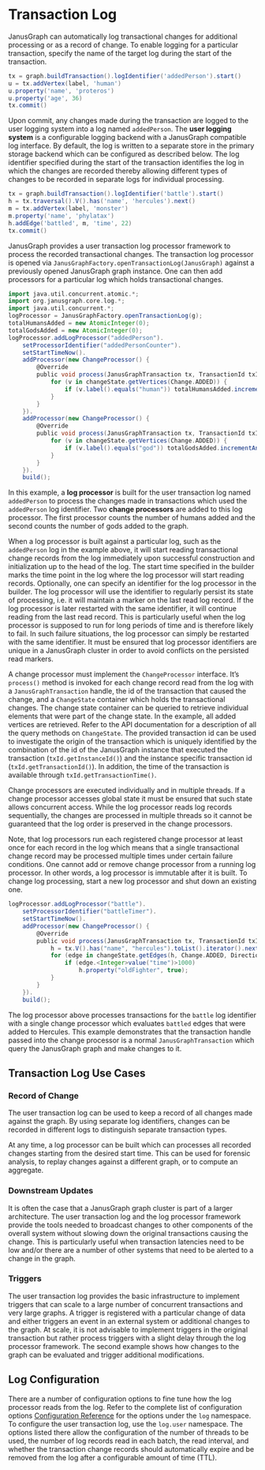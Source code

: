 Transaction Log
===============

JanusGraph can automatically log transactional changes for additional
processing or as a record of change. To enable logging for a particular
transaction, specify the name of the target log during the start of the
transaction.
```groovy
tx = graph.buildTransaction().logIdentifier('addedPerson').start()
u = tx.addVertex(label, 'human')
u.property('name', 'proteros')
u.property('age', 36)
tx.commit()
```

Upon commit, any changes made during the transaction are logged to the
user logging system into a log named `addedPerson`. The **user logging
system** is a configurable logging backend with a JanusGraph compatible
log interface. By default, the log is written to a separate store in the
primary storage backend which can be configured as described below. The
log identifier specified during the start of the transaction identifies
the log in which the changes are recorded thereby allowing different
types of changes to be recorded in separate logs for individual
processing.
```groovy
tx = graph.buildTransaction().logIdentifier('battle').start()
h = tx.traversal().V().has('name', 'hercules').next()
m = tx.addVertex(label, 'monster')
m.property('name', 'phylatax')
h.addEdge('battled', m, 'time', 22)
tx.commit()
```

JanusGraph provides a user transaction log processor framework to
process the recorded transactional changes. The transaction log
processor is opened via
`JanusGraphFactory.openTransactionLog(JanusGraph)` against a previously
opened JanusGraph graph instance. One can then add processors for a
particular log which holds transactional changes.
```groovy
import java.util.concurrent.atomic.*;
import org.janusgraph.core.log.*;
import java.util.concurrent.*;
logProcessor = JanusGraphFactory.openTransactionLog(g);
totalHumansAdded = new AtomicInteger(0);
totalGodsAdded = new AtomicInteger(0);
logProcessor.addLogProcessor("addedPerson").
    setProcessorIdentifier("addedPersonCounter").
    setStartTimeNow().
    addProcessor(new ChangeProcessor() {
        @Override
        public void process(JanusGraphTransaction tx, TransactionId txId, ChangeState changeState) {
            for (v in changeState.getVertices(Change.ADDED)) {
                if (v.label().equals("human")) totalHumansAdded.incrementAndGet();
            }
        }
    }).
    addProcessor(new ChangeProcessor() {
        @Override
        public void process(JanusGraphTransaction tx, TransactionId txId, ChangeState changeState) {
            for (v in changeState.getVertices(Change.ADDED)) {
                if (v.label().equals("god")) totalGodsAdded.incrementAndGet();
            }
        }
    }).
    build();
```

In this example, a **log processor** is built for the user transaction
log named `addedPerson` to process the changes made in transactions
which used the `addedPerson` log identifier. Two **change processors**
are added to this log processor. The first processor counts the number
of humans added and the second counts the number of gods added to the
graph.

When a log processor is built against a particular log, such as the
`addedPerson` log in the example above, it will start reading
transactional change records from the log immediately upon successful
construction and initialization up to the head of the log. The start
time specified in the builder marks the time point in the log where the
log processor will start reading records. Optionally, one can specify an
identifier for the log processor in the builder. The log processor will
use the identifier to regularly persist its state of processing, i.e. it
will maintain a marker on the last read log record. If the log processor
is later restarted with the same identifier, it will continue reading
from the last read record. This is particularly useful when the log
processor is supposed to run for long periods of time and is therefore
likely to fail. In such failure situations, the log processor can simply
be restarted with the same identifier. It must be ensured that log
processor identifiers are unique in a JanusGraph cluster in order to
avoid conflicts on the persisted read markers.

A change processor must implement the `ChangeProcessor` interface. It’s
`process()` method is invoked for each change record read from the log
with a `JanusGraphTransaction` handle, the id of the transaction that
caused the change, and a `ChangeState` container which holds the
transactional changes. The change state container can be queried to
retrieve individual elements that were part of the change state. In the
example, all added vertices are retrieved. Refer to the API
documentation for a description of all the query methods on
`ChangeState`. The provided transaction id can be used to investigate
the origin of the transaction which is uniquely identified by the
combination of the id of the JanusGraph instance that executed the
transaction (`txId.getInstanceId()`) and the instance specific
transaction id (`txId.getTransactionId()`). In addition, the time of the
transaction is available through `txId.getTransactionTime()`.

Change processors are executed individually and in multiple threads. If
a change processor accesses global state it must be ensured that such
state allows concurrent access. While the log processor reads log
records sequentially, the changes are processed in multiple threads so
it cannot be guaranteed that the log order is preserved in the change
processors.

Note, that log processors run each registered change processor at least
once for each record in the log which means that a single transactional
change record may be processed multiple times under certain failure
conditions. One cannot add or remove change processor from a running log
processor. In other words, a log processor is immutable after it is
built. To change log processing, start a new log processor and shut down
an existing one.
```groovy
logProcessor.addLogProcessor("battle").
    setProcessorIdentifier("battleTimer").
    setStartTimeNow().
    addProcessor(new ChangeProcessor() {
        @Override
        public void process(JanusGraphTransaction tx, TransactionId txId, ChangeState changeState) {
            h = tx.V().has("name", "hercules").toList().iterator().next();
            for (edge in changeState.getEdges(h, Change.ADDED, Direction.OUT, "battled")) {
                if (edge.<Integer>value("time")>1000)
                    h.property("oldFighter", true);
            }
        }
    }).
    build();
```

The log processor above processes transactions for the `battle` log
identifier with a single change processor which evaluates `battled`
edges that were added to Hercules. This example demonstrates that the
transaction handle passed into the change processor is a normal
`JanusGraphTransaction` which query the JanusGraph graph and make
changes to it.

Transaction Log Use Cases
-------------------------

### Record of Change

The user transaction log can be used to keep a record of all changes
made against the graph. By using separate log identifiers, changes can
be recorded in different logs to distinguish separate transaction types.

At any time, a log processor can be built which can processes all
recorded changes starting from the desired start time. This can be used
for forensic analysis, to replay changes against a different graph, or
to compute an aggregate.

### Downstream Updates

It is often the case that a JanusGraph graph cluster is part of a larger
architecture. The user transaction log and the log processor framework
provide the tools needed to broadcast changes to other components of the
overall system without slowing down the original transactions causing
the change. This is particularly useful when transaction latencies need
to be low and/or there are a number of other systems that need to be
alerted to a change in the graph.

### Triggers

The user transaction log provides the basic infrastructure to implement
triggers that can scale to a large number of concurrent transactions and
very large graphs. A trigger is registered with a particular change of
data and either triggers an event in an external system or additional
changes to the graph. At scale, it is not advisable to implement
triggers in the original transaction but rather process triggers with a
slight delay through the log processor framework. The second example
shows how changes to the graph can be evaluated and trigger additional
modifications.

Log Configuration
-----------------

There are a number of configuration options to fine tune how the log
processor reads from the log. Refer to the complete list of
configuration options [Configuration Reference](configuration-reference.md) for the
options under the `log` namespace. To configure the user transaction
log, use the `log.user` namespace. The options listed there allow the
configuration of the number of threads to be used, the number of log
records read in each batch, the read interval, and whether the
transaction change records should automatically expire and be removed
from the log after a configurable amount of time (TTL).

